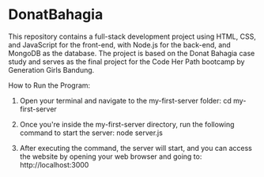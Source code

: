# DonatBahagia

This repository contains a full-stack development project using HTML, CSS, and JavaScript for the front-end, with Node.js for the back-end, and MongoDB as the database. The project is based on the Donat Bahagia case study and serves as the final project for the Code Her Path bootcamp by Generation Girls Bandung.

How to Run the Program:

1. Open your terminal and navigate to the my-first-server folder:
   cd my-first-server

2. Once you're inside the my-first-server directory, run the following command to start the server:
   node server.js

3. After executing the command, the server will start, and you can access the website by opening your web browser and going to:
   http://localhost:3000
